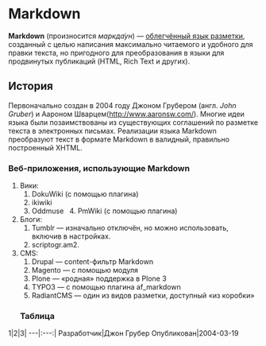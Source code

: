 # Markdown
**Markdown** (произносится *маркда́ун*) — [облегчённый язык разметки](https://ru.wikipedia.org/wiki/%D0%AF%D0%B7%D1%8B%D0%BA_%D1%80%D0%B0%D0%B7%D0%BC%D0%B5%D1%82%D0%BA%D0%B8#Облегчённые_языки_разметки), созданный с целью написания максимально читаемого и удобного для правки текста, но пригодного для преобразования в языки для продвинутых публикаций (HTML, Rich Text и других).
## История
Первоначально создан в 2004 году Джоном Грубером (англ. *John Gruber*) и Аароном Шварцем(<http://www.aaronsw.com/>). Многие идеи языка были позаимствованы из существующих соглашений по разметке текста в электронных письмах. Реализации языка Markdown преобразуют текст в формате Markdown в валидный, правильно построенный XHTML.
### Веб-приложения, использующие Markdown
1. Вики: 
   1. DokuWiki (с помощью плагина)
   2. ikiwiki
   3. Oddmuse
   4. PmWiki (с помощью плагина)
2. Блоги:
    1. Tumblr — изначально отключён, но можно использовать, включив в настройках.
    2. scriptogr.am2. 
3. CMS:
    1. Drupal — content-фильтр Markdown
    2. Magento — с помощью модуля
    3. Plone — «родная» поддержка в Plone 3
    4. TYPO3 — с помощью плагина af_markdown
    5. RadiantCMS — один из видов разметки, доступный «из коробки»
    ### Таблица
1|2|3|
---|:---:|
Разработчик|Джон Грубер
Опубликован|2004-03-19
